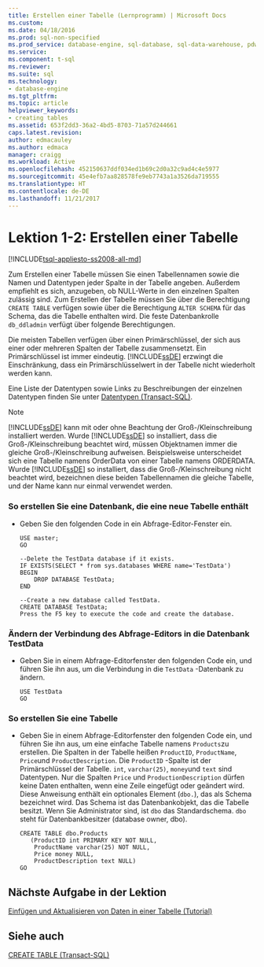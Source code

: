 ```yaml
---
title: Erstellen einer Tabelle (Lernprogramm) | Microsoft Docs
ms.custom: 
ms.date: 04/18/2016
ms.prod: sql-non-specified
ms.prod_service: database-engine, sql-database, sql-data-warehouse, pdw
ms.service: 
ms.component: t-sql
ms.reviewer: 
ms.suite: sql
ms.technology:
- database-engine
ms.tgt_pltfrm: 
ms.topic: article
helpviewer_keywords:
- creating tables
ms.assetid: 653f2dd3-36a2-4bd5-8703-71a57d244661
caps.latest.revision: 
author: edmacauley
ms.author: edmaca
manager: craigg
ms.workload: Active
ms.openlocfilehash: 452150637ddf034ed1b69c2d0a32c9ad4c4e5977
ms.sourcegitcommit: 45e4efb7aa828578fe9eb7743a1a3526da719555
ms.translationtype: HT
ms.contentlocale: de-DE
ms.lasthandoff: 11/21/2017
---
```

# <a name="lesson-1-2---creating-a-table"></a>Lektion 1-2: Erstellen einer Tabelle
[!INCLUDE[tsql-appliesto-ss2008-all-md](../includes/tsql-appliesto-ss2008-all-md.md)]

Zum Erstellen einer Tabelle müssen Sie einen Tabellennamen sowie die Namen und Datentypen jeder Spalte in der Tabelle angeben. Außerdem empfiehlt es sich, anzugeben, ob NULL-Werte in den einzelnen Spalten zulässig sind. Zum Erstellen der Tabelle müssen Sie über die Berechtigung `CREATE TABLE` verfügen sowie über die Berechtigung `ALTER SCHEMA` für das Schema, das die Tabelle enthalten wird. Die feste Datenbankrolle `db_ddladmin` verfügt über folgende Berechtigungen.  
  
Die meisten Tabellen verfügen über einen Primärschlüssel, der sich aus einer oder mehreren Spalten der Tabelle zusammensetzt. Ein Primärschlüssel ist immer eindeutig. [!INCLUDE[ssDE](../includes/ssde-md.md)] erzwingt die Einschränkung, dass ein Primärschlüsselwert in der Tabelle nicht wiederholt werden kann.  
  
Eine Liste der Datentypen sowie Links zu Beschreibungen der einzelnen Datentypen finden Sie unter [Datentypen &#40;Transact-SQL&#41;](../t-sql/data-types/data-types-transact-sql.md).  
  
> [!NOTE]  
> [!INCLUDE[ssDE](../includes/ssde-md.md)] kann mit oder ohne Beachtung der Groß-/Kleinschreibung installiert werden. Wurde [!INCLUDE[ssDE](../includes/ssde-md.md)] so installiert, dass die Groß-/Kleinschreibung beachtet wird, müssen Objektnamen immer die gleiche Groß-/Kleinschreibung aufweisen. Beispielsweise unterscheidet sich eine Tabelle namens OrderData von einer Tabelle namens ORDERDATA. Wurde [!INCLUDE[ssDE](../includes/ssde-md.md)] so installiert, dass die Groß-/Kleinschreibung nicht beachtet wird, bezeichnen diese beiden Tabellennamen die gleiche Tabelle, und der Name kann nur einmal verwendet werden.  
  
### <a name="to-create-a-database-to-contain-the-new-table"></a>So erstellen Sie eine Datenbank, die eine neue Tabelle enthält  
  
-   Geben Sie den folgenden Code in ein Abfrage-Editor-Fenster ein.  
  
    ```  
    USE master;  
    GO  
  
    --Delete the TestData database if it exists.  
    IF EXISTS(SELECT * from sys.databases WHERE name='TestData')  
    BEGIN  
        DROP DATABASE TestData;  
    END  
  
    --Create a new database called TestData.  
    CREATE DATABASE TestData;  
    Press the F5 key to execute the code and create the database.  
    ```  
  
### <a name="switch-the-query-editor-connection-to-the-testdata-database"></a>Ändern der Verbindung des Abfrage-Editors in die Datenbank TestData  
  
-   Geben Sie in einem Abfrage-Editorfenster den folgenden Code ein, und führen Sie ihn aus, um die Verbindung in die `TestData` -Datenbank zu ändern.  
  
    ```  
    USE TestData  
    GO  
    ```  
  
### <a name="to-create-a-table"></a>So erstellen Sie eine Tabelle  
  
-   Geben Sie in einem Abfrage-Editorfenster den folgenden Code ein, und führen Sie ihn aus, um eine einfache Tabelle namens `Products`zu erstellen. Die Spalten in der Tabelle heißen `ProductID`, `ProductName`, `Price`und `ProductDescription`. Die `ProductID` -Spalte ist der Primärschlüssel der Tabelle. `int`, `varchar(25)`, `money`und `text` sind Datentypen. Nur die Spalten `Price` und `ProductionDescription` dürfen keine Daten enthalten, wenn eine Zeile eingefügt oder geändert wird. Diese Anweisung enthält ein optionales Element (`dbo.`), das als Schema bezeichnet wird. Das Schema ist das Datenbankobjekt, das die Tabelle besitzt. Wenn Sie Administrator sind, ist `dbo` das Standardschema. `dbo` steht für Datenbankbesitzer (database owner, dbo).  
  
    ```  
    CREATE TABLE dbo.Products  
       (ProductID int PRIMARY KEY NOT NULL,  
        ProductName varchar(25) NOT NULL,  
        Price money NULL,  
        ProductDescription text NULL)  
    GO  
    ```  
  
## <a name="next-task-in-lesson"></a>Nächste Aufgabe in der Lektion  
[Einfügen und Aktualisieren von Daten in einer Tabelle &#40;Tutorial&#41;](../t-sql/lesson-1-3-inserting-and-updating-data-in-a-table.md)  
  
## <a name="see-also"></a>Siehe auch  
[CREATE TABLE &#40;Transact-SQL&#41;](../t-sql/statements/create-table-transact-sql.md)  
  
  
  

